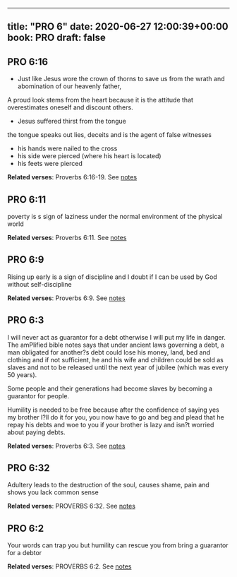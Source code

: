 
---
title: "PRO 6"
date: 2020-06-27 12:00:39+00:00
book: PRO
draft: false
---

## PRO 6:16

- Just like Jesus wore the crown of thorns to save us from the wrath and abomination of our heavenly father,

A proud look stems from the heart because it is the attitude that overestimates oneself and discount others.

- Jesus suffered thirst from the tongue

the tongue speaks out lies, deceits and is the agent of false witnesses

- his hands were nailed to the cross
- his side were pierced (where his heart is located)
- his feets were pierced

**Related verses**: Proverbs 6:16-19. See [notes](https://my.bible.com/notes/3461166839102169428)


## PRO 6:11

poverty is s sign of laziness under the normal environment of the physical world

**Related verses**: Proverbs 6:11. See [notes](https://my.bible.com/notes/3461145811705651208)


## PRO 6:9

Rising up early is a sign of discipline and I doubt if I can be used by God without self-discipline

**Related verses**: Proverbs 6:9. See [notes](https://my.bible.com/notes/3461144386841863161)


## PRO 6:3

I will never act as guarantor for a debt otherwise I will put my life in danger. The amPlified bible notes says that under ancient laws governing a debt, a man obligated for another?s debt could lose his money, land, bed and clothing and if not sufficient, he and his wife and children could be sold as slaves and not to be released until the next year of jubilee (which was every 50 years).

Some people and their generations had become slaves by becoming a guarantor for people.

Humility is needed to be free because after the confidence of saying yes my brother I?ll do it for you, you now have to go and beg and plead that he repay his debts and woe to you if your brother is lazy and isn?t worried about paying debts.

**Related verses**: Proverbs 6:3. See [notes](https://my.bible.com/notes/3461138971391419325)


## PRO 6:32

Adultery leads to the destruction of the soul, causes shame, pain and shows you lack common sense

**Related verses**: PROVERBS 6:32. See [notes](https://my.bible.com/notes/2627514142533870354)


## PRO 6:2

Your words can trap you but humility can rescue you from bring a guarantor for a debtor

**Related verses**: PROVERBS 6:2. See [notes](https://my.bible.com/notes/2627512159232058124)

